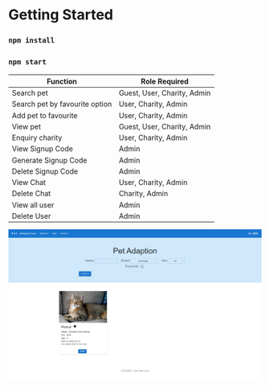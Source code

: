 # Getting Started 

### `npm install`
### `npm start`

| Function | Role Required |
| --- | --- |
| Search pet | Guest, User, Charity, Admin |
| Search pet by favourite option | User, Charity, Admin |
| Add pet to favourite | User, Charity, Admin |
| View pet | Guest, User, Charity, Admin |
| Enquiry charity | User, Charity, Admin |
| View Signup Code |  Admin |
| Generate Signup Code | Admin |
| Delete Signup Code | Admin |
| View Chat | User, Charity, Admin |
| Delete Chat | Charity, Admin |
| View all user | Admin |
| Delete User | Admin |

![alt text](https://github.com/smcjohn98/6003CEM-FE/blob/main/mainpage.jfif?raw=true)

